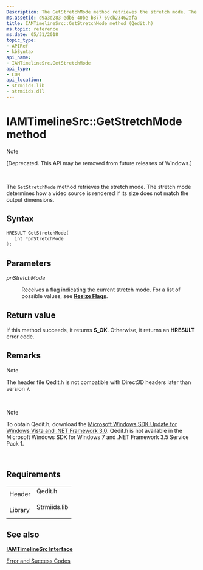 ```yaml
---
Description: The GetStretchMode method retrieves the stretch mode. The stretch mode determines how a video source is rendered if its size does not match the output dimensions.
ms.assetid: d9a3d283-edb5-40be-b877-69cb23462afa
title: IAMTimelineSrc::GetStretchMode method (Qedit.h)
ms.topic: reference
ms.date: 05/31/2018
topic_type: 
- APIRef
- kbSyntax
api_name: 
- IAMTimelineSrc.GetStretchMode
api_type: 
- COM
api_location: 
- strmiids.lib
- strmiids.dll
---
```


# IAMTimelineSrc::GetStretchMode method

> [!Note]  
> \[Deprecated. This API may be removed from future releases of Windows.\]

 

The `GetStretchMode` method retrieves the stretch mode. The stretch mode determines how a video source is rendered if its size does not match the output dimensions.

## Syntax


```C++
HRESULT GetStretchMode(
   int *pnStretchMode
);
```



## Parameters

<dl> <dt>

*pnStretchMode* 
</dt> <dd>

Receives a flag indicating the current stretch mode. For a list of possible values, see [**Resize Flags**](resize-flags.md).

</dd> </dl>

## Return value

If this method succeeds, it returns **S\_OK**. Otherwise, it returns an **HRESULT** error code.

## Remarks

> [!Note]  
> The header file Qedit.h is not compatible with Direct3D headers later than version 7.

 

> [!Note]  
> To obtain Qedit.h, download the [Microsoft Windows SDK Update for Windows Vista and .NET Framework 3.0](https://msdn.microsoft.com/windowsvista/bb980924.aspx). Qedit.h is not available in the Microsoft Windows SDK for Windows 7 and .NET Framework 3.5 Service Pack 1.

 

## Requirements



|                    |                                                                                         |
|--------------------|-----------------------------------------------------------------------------------------|
| Header<br/>  | <dl> <dt>Qedit.h</dt> </dl>      |
| Library<br/> | <dl> <dt>Strmiids.lib</dt> </dl> |



## See also

<dl> <dt>

[**IAMTimelineSrc Interface**](iamtimelinesrc.md)
</dt> <dt>

[Error and Success Codes](error-and-success-codes.md)
</dt> </dl>

 

 




